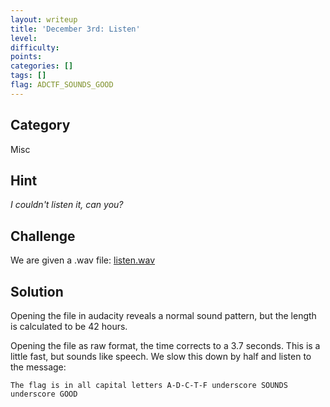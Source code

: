 ```yaml
---
layout: writeup
title: 'December 3rd: Listen'
level:
difficulty:
points:
categories: []
tags: []
flag: ADCTF_SOUNDS_GOOD
---
```

## Category

Misc

## Hint

*I couldn't listen it, can you?*

## Challenge

We are given a .wav file: [listen.wav](files/listen.wav)

## Solution

Opening the file in audacity reveals a normal sound pattern, but the
length is calculated to be 42 hours.

Opening the file as raw format, the time corrects to a 3.7 seconds. This
is a little fast, but sounds like speech. We slow this down by half and
listen to the message:

    The flag is in all capital letters A-D-C-T-F underscore SOUNDS underscore GOOD

